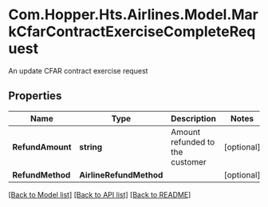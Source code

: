 # Com.Hopper.Hts.Airlines.Model.MarkCfarContractExerciseCompleteRequest
An update CFAR contract exercise request

## Properties

Name | Type | Description | Notes
------------ | ------------- | ------------- | -------------
**RefundAmount** | **string** | Amount refunded to the customer | [optional] 
**RefundMethod** | **AirlineRefundMethod** |  | [optional] 

[[Back to Model list]](../../README.md#documentation-for-models) [[Back to API list]](../../README.md#documentation-for-api-endpoints) [[Back to README]](../../README.md)

